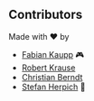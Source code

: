 ## Contributors

Made with ❤️ by

- [Fabian Kaupp](https://gitlab.schaeffler.com/kauppfbi) 🎮
- [Robert Krause](https://gitlab.schaeffler.com/krausrbe)
- [Christian Berndt](https://gitlab.schaeffler.com/berndcri)
- [Stefan Herpich](https://gitlab.schaeffler.com/herpisef) 🚴
